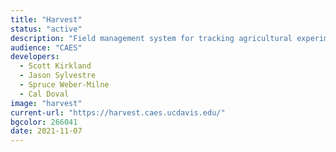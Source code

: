 ```yaml
---
title: "Harvest"
status: "active"
description: "Field management system for tracking agricultural experiments throughout their lifecycles -- including quote approval workflows, expense reporting, and automated billing."
audience: "CAES"
developers:
  - Scott Kirkland
  - Jason Sylvestre
  - Spruce Weber-Milne
  - Cal Doval
image: "harvest"
current-url: "https://harvest.caes.ucdavis.edu/"
bgcolor: 266041
date: 2021-11-07
---
```

